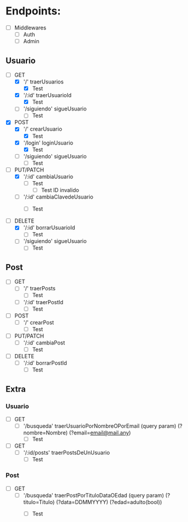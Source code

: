 # Endpoints:


- [ ] Middlewares
  - [ ] Auth
  - [ ] Admin

## Usuario
- [ ] GET
  - [x] '/' traerUsuarios
    - [x] Test

  - [x] '/:id' traerUsuarioId
    - [x] Test

  - [ ] '/siguiendo' sigueUsuario
    - [ ] Test

- [x] POST
  - [x] '/' crearUsuario
    - [x] Test
 
  - [x] '/login' loginUsuario
    - [x] Test

  - [ ] '/siguiendo' sigueUsuario
    - [ ] Test

- [ ] PUT/PATCH
  - [x] '/:id' cambiaUsuario
    - [ ] Test
      - [ ] Test ID invalido
  
  - [ ] '/:id' cambiaClavedeUsuario
    - [ ] Test
  

- [ ] DELETE
  - [x] '/:id' borrarUsuarioId
    - [ ] Test

  - [ ] '/siguiendo' sigueUsuario
    - [ ] Test
  
## Post
- [ ] GET
  - [ ] '/' traerPosts
    - [ ] Test
  
  - [ ] '/:id' traerPostId
    - [ ] Test

- [ ] POST
  - [ ] '/' crearPost
    - [ ] Test

- [ ] PUT/PATCH
  - [ ] '/:id' cambiaPost
    - [ ] Test

- [ ] DELETE
  - [ ] '/:id' borrarPostId
    - [ ] Test

## Extra
### Usuario

- [ ] GET
  - [ ] '/busqueda' traerUsuarioPorNombreOPorEmail (query param) (?nombre=Nombre) (?email=email@mail.any)
    - [ ] Test

- [ ] GET
  - [ ] '/:id/posts' traerPostsDeUnUsuario
    - [ ] Test

### Post

- [ ] GET
  - [ ] '/busqueda' traerPostPorTituloDataOEdad (query param) (?titulo=Titulo) (?data=DDMMYYYY) (?edad=adulto(bool))
    - [ ] Test

